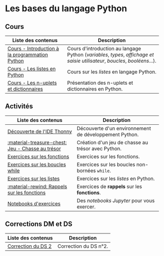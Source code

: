 # Les bases du langage Python

## Cours

| Liste des contenus                           | Description                         |
| -------------------------------------------- | ----------------------------------- |
| [Cours - Introduction à la programmation Python](cours.md) | Cours d'introduction au langage Python (*variables*, *types*, *affichage et saisie utilisateur*, *boucles*, *booléens*...). |
| [Cours - Les listes en Python](listes.md) | Cours sur les *listes* en langage Python. |
| [Cours - Les n-uplets et dictionnaires](n_uplets_dicos.md) | Présentation des n-uplets et dictionnaires en Python. |

## Activités

| Liste des contenus                           | Description                         |
| -------------------------------------------- | ----------------------------------- |
| [Découverte de l'IDE Thonny](thonny.md) | Découverte d'un environnement de développement Python. |
| [:material-treasure-chest: Jeu - Chasse au trésor](chassetresor.md) | Création d'un jeu de chasse au trésor avec Python. |
| [Exercices sur les fonctions](exercices_fonctions.md) | Exercices sur les fonctions. |
| [Exercices sur les boucles while](exercices_while.md) | Exercices sur les boucles non-bornées `while`. |
| [Exercices sur les listes](exercices_listes.md) | Exercices sur les *listes* en Python. |
| [:material-rewind: Rappels sur les fonctions](rappels_fonctions.md) | Exercices de **rappels** sur les **fonctions**. |
| [Notebooks d'exercices](notebooks.md) | Des *notebooks Jupyter* pour vous exercer. |

## Corrections DM et DS

| Liste des contenus                           | Description                         |
| -------------------------------------------- | ----------------------------------- |
| [Correction du DS 2](ds2_correction.md) | Correction du DS n°2. |